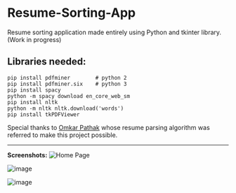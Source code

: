 # Resume-Sorting-App
Resume sorting application made entirely using Python and tkinter library. (Work in progress)

## Libraries needed:
```
pip install pdfminer        # python 2
pip install pdfminer.six    # python 3
pip install spacy
python -m spacy download en_core_web_sm
pip install nltk
python -m nltk nltk.download('words')
pip install tkPDFViewer
```
Special thanks to [Omkar Pathak](https://omkarpathak.in/) whose resume parsing algorithm was referred to make this project possible.

---

**Screenshots:**
![Home Page](https://user-images.githubusercontent.com/63895478/165809831-753648aa-5237-495f-9aa1-e8908dc8aac7.png)

![image](https://user-images.githubusercontent.com/63895478/159186238-46293419-4b20-4c91-802e-591784ae4320.png)

![image](https://user-images.githubusercontent.com/63895478/159186252-9c6cf989-0ef6-4181-b8b4-f5e5a2d3da1e.png)

